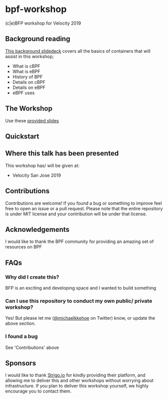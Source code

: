 # bpf-workshop
(c|e)BFP workshop for Velocity 2019

## Background reading
[This background slidedeck]() covers all the basics of containers that will assist in this workshop;
* What is cBPF
* What is eBPF
* History of BPF
* Details on cBPF
* Details on eBPF
* eBPF uses

## The Workshop
Use these [provided slides](TODO)

## Quickstart

## Where this talk has been presented
This workshop has/ will be given at:
* Velocity San Jose 2019

## Contributions
Contributions are welcome! If you found a bug or something to improve feel free to open an issue or a pull request. Please note that the entire repository is under MIT license and your contribution will be under that license.

## Acknowledgements
I would like to thank the BPF community for providing an amazing set of resources on BPF

## FAQs
### Why did I create this?
BFP is an exciting and developing space and I wanted to build something 

### Can I use this repository to conduct my own public/ private workshop?
Yes! But please let me ([@michaelkkehoe](https://twitter.com/michaelkkehoe) on Twitter) know, or update the above section.

### I found a bug
See 'Contributions' above

## Sponsors
I would like to thank [Strigo.io](https://strigo.io) for kindly providing their platform, and allowing me to deliver this and other workshops without worrying about infrastructure. If you plan to deliver this workshop yourself, we highly encourage you to contact them.
